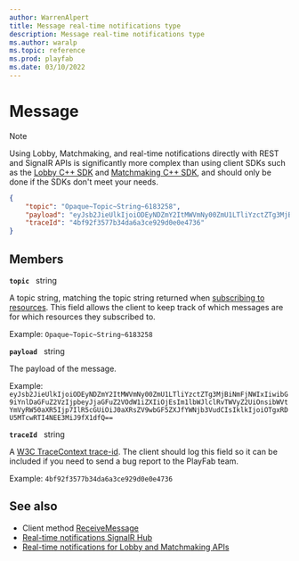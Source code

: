 ```yaml
---
author: WarrenAlpert
title: Message real-time notifications type
description: Message real-time notifications type
ms.author: waralp
ms.topic: reference
ms.prod: playfab
ms.date: 03/10/2022
---
```


# Message

> [!NOTE]
> Using Lobby, Matchmaking, and real-time notifications directly with REST and
> SignalR APIs is significantly more complex than using client SDKs such as the
> [Lobby C++
> SDK](../../multiplayer/lobby/playfabmultiplayerreference-cpp/pflobby/pflobby_members.md)
> and [Matchmaking C++
> SDK](../../multiplayer/lobby/playfabmultiplayerreference-cpp/pfmatchmaking/pfmatchmaking_members.md),
> and should only be done if the SDKs don't meet your needs.

```json
{
    "topic": "Opaque~Topic~String~6183258",
    "payload": "eyJsb2JieUlkIjoiODEyNDZmY2ItMWVmNy00ZmU1LTliYzctZTg3MjBiNmFjNWIxIiwibG9iYnlDaGFuZ2VzIjpbeyJjaGFuZ2VOdW1iZXIiOjEsIm1lbWJlclRvTWVyZ2UiOnsibWVtYmVyRW50aXR5Ijp7IlR5cGUiOiJ0aXRsZV9wbGF5ZXJfYWNjb3VudCIsIklkIjoiOTgxRDU5MTcwRTI4NEE3MiJ9fX1dfQ==",
    "traceId": "4bf92f3577b34da6a3ce929d0e0e4736"
}
```

## Members

**`topic`** &nbsp; string

A topic string, matching the topic string returned when [subscribing to
resources](../subscribing-to-resources.md). This field allows the client to keep
track of which messages are for which resources they subscribed to.

Example: `Opaque~Topic~String~6183258`

**`payload`** &nbsp; string

The payload of the message.

Example:
`eyJsb2JieUlkIjoiODEyNDZmY2ItMWVmNy00ZmU1LTliYzctZTg3MjBiNmFjNWIxIiwibG9iYnlDaGFuZ2VzIjpbeyJjaGFuZ2VOdW1iZXIiOjEsIm1lbWJlclRvTWVyZ2UiOnsibWVtYmVyRW50aXR5Ijp7IlR5cGUiOiJ0aXRsZV9wbGF5ZXJfYWNjb3VudCIsIklkIjoiOTgxRDU5MTcwRTI4NEE3MiJ9fX1dfQ==`

**`traceId`** &nbsp; string

A [W3C TraceContext trace-id](https://www.w3.org/TR/trace-context/#trace-id).
The client should log this field so it can be included if you need to send a bug
report to the PlayFab team.

Example: `4bf92f3577b34da6a3ce929d0e0e4736`

## See also

- Client method [ReceiveMessage](../client-methods/receive-message.md)
- [Real-time notifications SignalR Hub](../signalr-hub.md)
- [Real-time notifications for Lobby and Matchmaking APIs](../overview.md)
